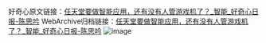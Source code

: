 好奇心原文链接：[任天堂要做智能应用，还有没有人管游戏机了？_智能_好奇心日报-陈思吟](https://www.qdaily.com/articles/1316.html)
WebArchive归档链接：[任天堂要做智能应用，还有没有人管游戏机了？_智能_好奇心日报-陈思吟](http://web.archive.org/web/20190623145859/https://www.qdaily.com/articles/1316.html)
![image](http://ww3.sinaimg.cn/large/007d5XDply1g3v4c0cglcj30u02y64qp)